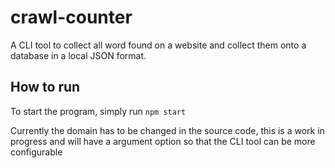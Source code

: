 # crawl-counter

A CLI tool to collect all word found on a website and collect them onto a database in a local JSON format.

## How to run

To start the program, simply run `npm start`

Currently the domain has to be changed in the source code, this is a work in progress and will have a argument option so that the CLI tool can be more configurable
